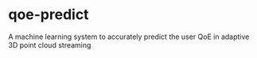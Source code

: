 # qoe-predict
A machine learning system to accurately predict the user QoE in adaptive 3D point cloud streaming
